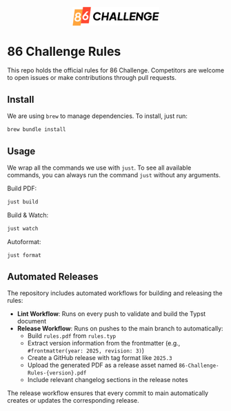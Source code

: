 <div align="center">
  <picture>
    <source media="(prefers-color-scheme: dark)" srcset="./images/logo-dark-mode.png">
    <img src="./images/logo.png" width="200px">
  </picture>
</div>

# 86 Challenge Rules

This repo holds the official rules for 86 Challenge. Competitors are welcome to open issues or make contributions through pull requests.

## Install

We are using `brew` to manage dependencies. To install, just run:

```bash
brew bundle install
```

## Usage

We wrap all the commands we use with `just`. To see all available commands, you can always run the command `just` without any arguments.

Build PDF:

```bash
just build
```

Build & Watch:

```bash
just watch
```

Autoformat:

```bash
just format
```

## Automated Releases

The repository includes automated workflows for building and releasing the rules:

- **Lint Workflow**: Runs on every push to validate and build the Typst document
- **Release Workflow**: Runs on pushes to the main branch to automatically:
  - Build `rules.pdf` from `rules.typ`
  - Extract version information from the frontmatter (e.g., `#frontmatter(year: 2025, revision: 3)`)
  - Create a GitHub release with tag format like `2025.3`
  - Upload the generated PDF as a release asset named `86-Challenge-Rules-{version}.pdf`
  - Include relevant changelog sections in the release notes

The release workflow ensures that every commit to main automatically creates or updates the corresponding release.
